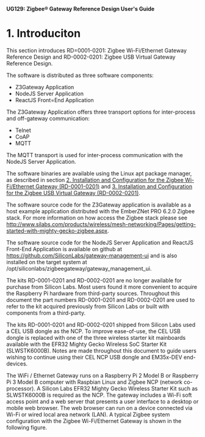 **UG129: Zigbee® Gateway Reference Design User's Guide**

# 1. Introduciton
This section introduces RD=0001-0201: Zigbee Wi-Fi/Ethernet Gateway Reference Design and RD-0002-0201: Zigbee USB Virtual Gateway Reference Design.

The software is distributed as three software components:
* Z3Gateway Application
* NodeJS Server Application
* ReactJS Front=End Application

The Z3Gateway Application offers three transport options for inter-process and off-gateway communication:
* Telnet
* CoAP
* MQTT

The MQTT transport is used for inter-process communication with the NodeJS Server Application.

The software binaries are available using the Linux apt package manager, as described in section [2. Installation and Configuration for the Zigbee Wi-Fi/Ethernet Gateway (RD-0001-0201)]() and [3. Installation and Configuration for the Zigbee USB Virtual Gateway (RD-0002-0201)]().

The software source code for the Z3Gateway application is available as a host example application distributed with the EmberZNet PRO 6.2.0 Zigbee stack. For more information on how access the Zigbee stack please see <http://www.silabs.com/products/wireless/mesh-networking/Pages/getting-started-with-mighty-gecko-zigbee.aspx>. 

The software source code for the NodeJS Server Application and ReactJS Front-End Application is available on github at <https://github.com/SiliconLabs/gateway-management-ui> and is also installed on the target system at /opt/siliconlabs/zigbeegateway/gateway_management_ui.

The kits RD-0001-0201 and RD-0002-0201 are no longer available for purchase from Silicon Labs. Most users found it more convenient to acquire the Raspberry Pi hardware from third-party sources. Throughout this document the part numbers RD-0001-0201 and RD-0002-0201 are used to refer to the kit acquired previously from Silicon Labs or built with components from a third-party. 

The kits RD-0001-0201 and RD-0002-0201 shipped from Silicon Labs used a CEL USB dongle as the NCP. To improve ease-of-use, the CEL USB dongle is replaced with one of the three wireless starter kit mainboards available with the EFR32 Mighty Gecko Wireless SoC Starter Kit (SLWSTK6000B). Notes are made throughout this document to guide users wishing to continue using their CEL NCP USB dongle and EM35x-DEV end-devices. 

The WiFi / Ethernet Gateway runs on a Raspberry Pi 2 Model B or Raspberry Pi 3 Model B computer with Raspbian Linux and Zigbee NCP (network co-processor). A Silicon Labs EFR32 Mighty Gecko Wireless Starter Kit such as SLWSTK6000B is required as the NCP. The gateway includes a Wi-Fi soft access point and a web server that presents a user interface to a desktop or mobile web browser. The web browser can run on a device connected via Wi-Fi or wired local area network (LAN). A typical Zigbee system configuration with the Zigbee Wi-Fi/Ethernet Gateway is shown in the following figure.

